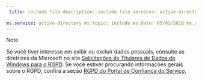 ```yaml
---
 title: include file description: include file services: active-directory author: eross-msft
 
ms.service: active-directory ms.topic: include ms.date: 05/01/2018 ms.author: lizross ms.custom: include file
---
```


>[!Note]
>Se você tiver interesse em exibir ou excluir dados pessoais, consulte as diretrizes da Microsoft no site [Solicitações de Titulares de Dados do Windows para o RGPD](https://docs.microsoft.com/en-us/microsoft-365/compliance/gdpr-dsr-windows). Se você estiver procurando informações gerais sobre o RGPD, confira a seção [RGPD do Portal de Confiança do Serviço](https://servicetrust.microsoft.com/ViewPage/GDPRGetStarted).